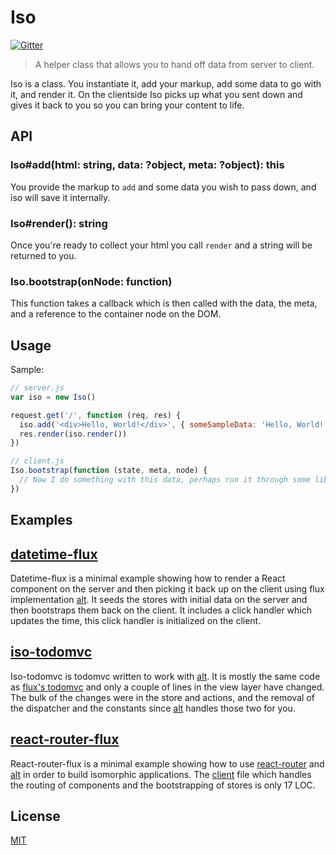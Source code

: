# Iso

[![Gitter](https://badges.gitter.im/Join%20Chat.svg)](https://gitter.im/goatslacker/iso?utm_source=badge&utm_medium=badge&utm_campaign=pr-badge&utm_content=badge)

> A helper class that allows you to hand off data from server to client.

Iso is a class. You instantiate it, add your markup, add some data to go with it, and render it.
On the clientside Iso picks up what you sent down and gives it back to you so you can bring your content to life.

## API

### Iso#add(html: string, data: ?object, meta: ?object): this

You provide the markup to `add` and some data you wish to pass down, and iso will save it internally.

### Iso#render(): string

Once you're ready to collect your html you call `render` and a string will be returned to you.

### Iso.bootstrap(onNode: function)

This function takes a callback which is then called with the data, the meta, and a reference to the container node on the DOM.

## Usage

Sample:

```js
// server.js
var iso = new Iso()

request.get('/', function (req, res) {
  iso.add('<div>Hello, World!</div>', { someSampleData: 'Hello, World!' }, { id: 'hello' })
  res.render(iso.render())
})

// client.js
Iso.bootstrap(function (state, meta, node) {
  // Now I do something with this data, perhaps run it through some library and then append the result to node?
})
```

## Examples

## [datetime-flux](examples/datetime-flux)

Datetime-flux is a minimal example showing how to render a React component on the server and then picking it back up on the client using flux implementation [alt](https://github.com/goatslacker/alt). It seeds the stores with initial data on the server and then bootstraps them back on the client. It includes a click handler which updates the time, this click handler is initialized on the client.

## [iso-todomvc](examples/iso-todomvc)

Iso-todomvc is todomvc written to work with [alt](https://github.com/goatslacker/alt). It is mostly the same code as [flux's todomvc](https://github.com/facebook/flux/tree/master/examples/flux-todomvc) and only a couple of lines in the view layer have changed. The bulk of the changes were in the store and actions, and the removal of the dispatcher and the constants since [alt](https://github.com/goatslacker/alt) handles those two for you.

## [react-router-flux](examples/react-router-flux)

React-router-flux is a minimal example showing how to use [react-router](https://github.com/rackt/react-router) and [alt](https://github.com/goatslacker/alt) in order to build isomorphic applications. The [client](examples/react-router-flux/client.js) file which handles the routing of components and the bootstrapping of stores is only 17 LOC.

## License

[MIT](http://josh.mit-license.org/)
